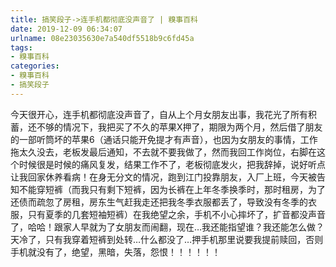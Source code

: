```yaml
---
title: 搞笑段子->连手机都彻底没声音了 | 糗事百科
date: 2019-12-09 06:34:07
urlname: 08e23035630e7a540df5518b9c6fd45a
tags: 
- 糗事百科
categories:
- 糗事百科
- 搞笑段子
---
```

今天很开心，连手机都彻底没声音了，自从上个月女朋友出事，我花光了所有积蓄，还不够的情况下，我把买了不久的苹果X押了，期限为两个月，然后借了朋友的一部听筒坏的苹果6（通话只能开免提才有声音），也因为女朋友的事情，工作拖太久没去，老板发最后通知，不去就不要我做了，然而我回工作岗位，右脚在这个时候很是时候的痛风复发，结果工作不了，老板彻底发火，把我辞掉，说好听点让我回家休养看病！在身无分文的情况，跑到江门投靠朋友，入厂上班，今天被告知不能穿短裤（而我只有剩下短裤，因为长裤在上年冬季换季时，那时租房，为了还债而疏忽了房租，房东生气赶我走还把我冬季衣服都丢了，导致没有冬季的衣服，只有夏季的几套短袖短裤）在我绝望之余，手机不小心摔坏了，扩音都没声音了，哈哈！跟家人早就为了女朋友而闹翻，现在…我还能指望谁？我还能怎么做？天冷了，只有我穿着短裤到处转…什么都没了…押手机那里说要我提前赎回，否则手机就没有了，绝望，黑暗，失落，怨恨！！！！！！


